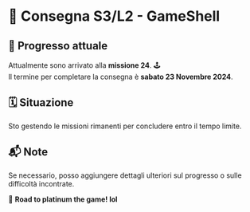 
# 📖 Consegna S3/L2 - GameShell

## 🚀 Progresso attuale
Attualmente sono arrivato alla **missione 24**. 🕹️  
Il termine per completare la consegna è **sabato 23 Novembre 2024**.

## 🗓️ Situazione
Sto gestendo le missioni rimanenti per concludere entro il tempo limite.

## 📬 Note
Se necessario, posso aggiungere dettagli ulteriori sul progresso o sulle difficoltà incontrate.

💪 **Road to platinum the game! lol**
